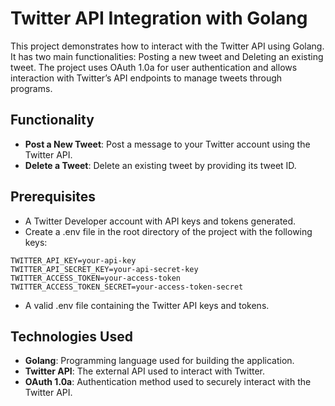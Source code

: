 # Twitter API Integration with Golang

This project demonstrates how to interact with the Twitter API using Golang. It has two main functionalities: Posting a new tweet and Deleting an existing tweet. The project uses OAuth 1.0a for user authentication and allows interaction with Twitter’s API endpoints to manage tweets through programs.

## Functionality

- **Post a New Tweet**: Post a message to your Twitter account using the Twitter API.
- **Delete a Tweet**: Delete an existing tweet by providing its tweet ID.

## Prerequisites
- A Twitter Developer account with API keys and tokens generated.
- Create a .env file in the root directory of the project with the following keys:
```env
TWITTER_API_KEY=your-api-key
TWITTER_API_SECRET_KEY=your-api-secret-key
TWITTER_ACCESS_TOKEN=your-access-token
TWITTER_ACCESS_TOKEN_SECRET=your-access-token-secret
```
- A valid .env file containing the Twitter API keys and tokens.

## Technologies Used

- **Golang**: Programming language used for building the application.
- **Twitter API**: The external API used to interact with Twitter.
- **OAuth 1.0a**: Authentication method used to securely interact with the Twitter API.
